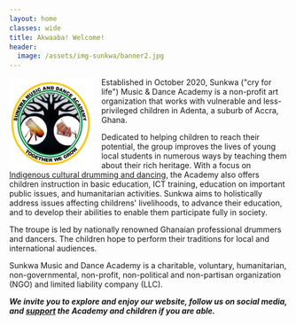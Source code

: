 ```yaml
---
layout: home
classes: wide
title: Akwaaba! Welcome!
header:
  image: /assets/img-sunkwa/banner2.jpg
---
```


<img src="/assets/img-sunkwa/sunkwa-logo2.jpg" align="left" style="margin-right:15px;" width="30%" />

Established in October 2020, Sunkwa ("cry for life") Music & Dance Academy is a non-profit art organization that works with vulnerable and less-privileged children in Adenta, a suburb of Accra, Ghana.

Dedicated to helping children to reach their potential, the group improves the lives of young local students in numerous ways by teaching them about their rich heritage. With a focus on [Indigenous cultural drumming and dancing](./drumming), the Academy also offers children instruction in basic education, ICT training, education on important public issues, and humanitarian activities. Sunkwa aims to holistically address issues affecting childrens' livelihoods, to advance their education, and to develop their abilities to enable them participate fully in society. 

The troupe is led by nationally renowned Ghanaian professional drummers and dancers. The children hope to perform their traditions for local and international audiences.

Sunkwa Music and Dance Academy is a charitable, voluntary, humanitarian, non-governmental, non-profit, non-political and non-partisan organization (NGO) and limited liability company (LLC).

_**We invite you to explore and enjoy our website, follow us on social media, and [support](./support) the Academy and children if you are able.**_


